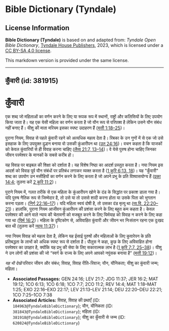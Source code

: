 # Bible Dictionary (Tyndale)

## License Information

**Bible Dictionary (Tyndale)** is based on and adapted from: _Tyndale Open Bible Dictionary_, [Tyndale House Publishers](https://tyndaleopenresources.com/), 2023, which is licensed under a [CC BY-SA 4.0 license](https://creativecommons.org/licenses/by-sa/4.0/legalcode.en).

This markdown version is provided under the same license.



--------------------------------

## कुँवारी (id: 381915)

कुँवारी
=======

एक शब्द जो महिलाओं का वर्णन करने के लिए या रूपक रूप में स्थानों, राष्ट्रों और कलिसियों के लिए उपयोग किया जाता है। यह एक येसी महिला का वर्णन करता है जो यौन रूप से परिपक्व है लेकिन उसने यौन संबंध नहीं बनाए हैं। यीशु की माता मरियम इसका स्पष्ट उदाहरण हैं ([मत्ती 1:18–25](https://ref.ly/Matt1:18-Matt1:25))।

पुराना नियम, विवाह से पहले कुंवारी रहने को अत्यधिक महत्व देता है। रिबका के उन गुणों में से एक जो उसे इसहाक के लिए उपयुक्त दुल्हन बनाया वो उसकी कुंआरीपन था ([उत 24:16](https://ref.ly/Gen24:16))। वचन कहता है कि याजकों को केवल कुंवारियों से ही विवाह करना चाहिए ([लैव्य 21:7, 13](https://ref.ly/Lev21:7,Lev21:13-Lev21:14)[–](https://ref.ly/Lev21:7)[14](https://ref.ly/Lev21:7,Lev21:13-Lev21:14))। वे येसे पुरुष होना चाहिए जिनका जीवन परमेश्वर के मानकों के सबसे करीब हो।

यह विवाह पर बाइबल की शिक्षा को दर्शाता है। यह विशेष निष्ठा का आदर्श प्रस्तुत करता है। नया नियम इस आदर्श को विवाह पूर्व यौन संबंधों पर प्रतिबंध लगाकर व्यक्त करता है ([1 कुरि 6:13, 18](https://ref.ly/1Cor6:13,1Cor6:18))। यह "कुँवारी" शब्द का उपयोग उन मसीहियों का वर्णन करने के लिए करता है जो अपने प्रभु के प्रति विश्वासयोग्य हैं ([प्रका 14:4](https://ref.ly/Rev14:4); तुलना करें [2 कुरि 11:2](https://ref.ly/2Cor11:2))।

पुराने नियम में, गलत तरीके से एक महिला के कुंआरीपन खोने के दंड के सिद्धांत पर प्रकाश डाला गया है। यदि पुरुष नैतिक रूप से जिम्मेदार है, तो उसे या तो उससे शादी करना होता या उसके पिता को भुगतान करना पड़ता। ([निर्ग 22:16–17](https://ref.ly/Exod22:16-Exod22:17))। यदि महिला स्वयं दोषी है, तो उसका दंड मृत्यु था ([व्य.वि. 22:20–21](https://ref.ly/Deut22:20-Deut22:21))। हालांकि, पुराना नियम आजीवन कुंआरीपन की प्रशंसा करने के लिए बहुत कम कहता है। केवल परमेश्वर की आने वाले न्याय की चेतावनी को मजबूत करने के लिए यिर्मयाह को विवाह न करने के लिए कहा गया था ([यिर्म 16:2](https://ref.ly/Jer16:2))। महिला के दृष्टिकोण से, अविवाहित कुंवारी और जीवन भर निःसंतान रहना एक दुःखद बात थी (तुलना करें [न्याय 11:37](https://ref.ly/Judg11:37))।

नया नियम विवाह को महत्व देता है, लेकिन यह ईसाई पुरुषों और महिलाओं के लिए कुवारेपन के प्रति प्रतिबद्धता के लाभों को अधिक स्पष्ट रूप से दर्शाता है। पौलुस ने कहा, कुछ के लिए अविवाहित होना परमेश्वर का उपहार है, क्योंकि यह प्रभु की सेवा के लिए सकारात्मक लाभ है ([1 कुरि 7:7, 25](https://ref.ly/1Cor7:7,1Cor7:25-1Cor7:38)[–](https://ref.ly/1Cor7:7)[38](https://ref.ly/1Cor7:7,1Cor7:25-1Cor7:38))। यीशु ने उन लोगों की प्रशंसा की जो “स्वर्ग के राज्य के लिए अपने आपको नपुंसक बनाया है” ([मत्ती 19:12](https://ref.ly/Matt19:12))।

*यह भी देखें* परिवार जीवन और संबंध; विवाह, विवाह रीति\-रिवाज; यौन, यौनिकता; यीशु का कुंवारी जन्म; महिला।

* **Associated Passages:** GEN 24:16; LEV 21:7; JDG 11:37; JER 16:2; MAT 19:12; 1CO 6:13; 1CO 6:18; 1CO 7:7; 2CO 11:2; REV 14:4; MAT 1:18–MAT 1:25; EXO 22:16–EXO 22:17; LEV 21:13–LEV 21:14; DEU 22:20–DEU 22:21; 1CO 7:25–1CO 7:38
* **Associated Articles:** विवाह, विवाह की प्रथाएँ (ID: `184963@TyndaleBibleDictionary`); यौन, यौनिकता (ID: `381843@TyndaleBibleDictionary`); महिला (ID: `381918@TyndaleBibleDictionary`); यीशु का कुँवारी से जन्म (ID: `620824@TyndaleBibleDictionary`)


